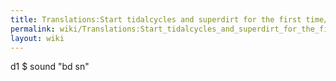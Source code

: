 ```yaml
---
title: Translations:Start tidalcycles and superdirt for the first time/12/fr
permalink: wiki/Translations:Start_tidalcycles_and_superdirt_for_the_first_time/12/fr/
layout: wiki
---
```


d1 $ sound "bd sn"
